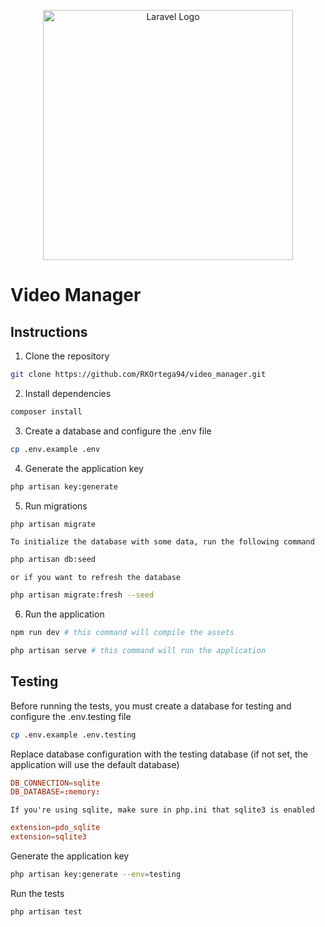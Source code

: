 <p align="center"><a href="https://laravel.com" target="_blank"><img src="https://raw.githubusercontent.com/laravel/art/master/logo-lockup/5%20SVG/2%20CMYK/1%20Full%20Color/laravel-logolockup-cmyk-red.svg" width="400" alt="Laravel Logo"></a></p>

# Video Manager

## Instructions

1. Clone the repository

```bash
git clone https://github.com/RKOrtega94/video_manager.git
```

2. Install dependencies

```bash
composer install
```

3. Create a database and configure the .env file

```bash
cp .env.example .env
```

4. Generate the application key

```bash
php artisan key:generate
```

5. Run migrations

```bash
php artisan migrate
```

`To initialize the database with some data, run the following command`

```bash
php artisan db:seed
```

`or if you want to refresh the database`

```bash
php artisan migrate:fresh --seed
```

6. Run the application

```bash
npm run dev # this command will compile the assets
```

```bash
php artisan serve # this command will run the application
```

## Testing

Before running the tests, you must create a database for testing and configure the .env.testing file

```bash
cp .env.example .env.testing
```

Replace database configuration with the testing database (if not set, the application will use the default database)

```conf
DB_CONNECTION=sqlite
DB_DATABASE=:memory:
```

`If you're using sqlite, make sure in php.ini that sqlite3 is enabled`

```conf
extension=pdo_sqlite
extension=sqlite3
```

Generate the application key

```bash
php artisan key:generate --env=testing
```

Run the tests

```bash
php artisan test
```
